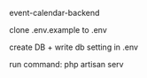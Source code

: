 event-calendar-backend

clone .env.example to .env 

create DB + write db setting in .env

run command: php artisan serv
